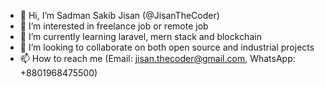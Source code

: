 - 👋 Hi, I’m Sadman Sakib Jisan (@JisanTheCoder)
- 👀 I’m interested in freelance job or remote job
- 🌱 I’m currently learning laravel, mern stack and blockchain
- 💞️ I’m looking to collaborate on both open source and industrial projects
- 📫 How to reach me (Email: jisan.thecoder@gmail.com, WhatsApp: +8801968475500)

<!---
JisanTheCoder/JisanTheCoder is a ✨ special ✨ repository because its `README.md` (this file) appears on your GitHub profile.
You can click the Preview link to take a look at your changes.
--->
